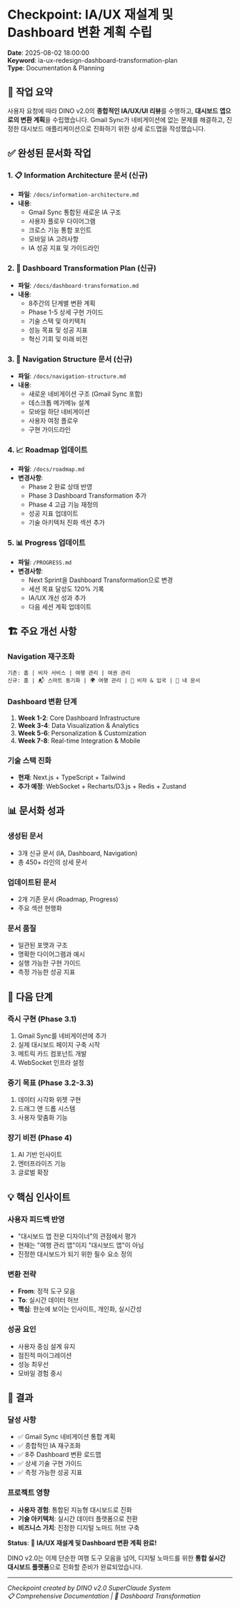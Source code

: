 # Checkpoint: IA/UX 재설계 및 Dashboard 변환 계획 수립

**Date**: 2025-08-02 18:00:00  
**Keyword**: ia-ux-redesign-dashboard-transformation-plan  
**Type**: Documentation & Planning  

## 🎯 작업 요약

사용자 요청에 따라 DINO v2.0의 **종합적인 IA/UX/UI 리뷰**를 수행하고, **대시보드 앱으로의 변환 계획**을 수립했습니다. Gmail Sync가 네비게이션에 없는 문제를 해결하고, 진정한 대시보드 애플리케이션으로 진화하기 위한 상세 로드맵을 작성했습니다.

## ✅ 완성된 문서화 작업

### 1. 📋 **Information Architecture 문서** (신규)
- **파일**: `/docs/information-architecture.md`
- **내용**: 
  - Gmail Sync 통합된 새로운 IA 구조
  - 사용자 플로우 다이어그램
  - 크로스 기능 통합 포인트
  - 모바일 IA 고려사항
  - IA 성공 지표 및 가이드라인

### 2. 🚀 **Dashboard Transformation Plan** (신규)
- **파일**: `/docs/dashboard-transformation.md`
- **내용**:
  - 8주간의 단계별 변환 계획
  - Phase 1-5 상세 구현 가이드
  - 기술 스택 및 아키텍처
  - 성능 목표 및 성공 지표
  - 혁신 기회 및 미래 비전

### 3. 🧭 **Navigation Structure 문서** (신규)
- **파일**: `/docs/navigation-structure.md`
- **내용**:
  - 새로운 네비게이션 구조 (Gmail Sync 포함)
  - 데스크톱 메가메뉴 설계
  - 모바일 하단 네비게이션
  - 사용자 여정 플로우
  - 구현 가이드라인

### 4. 📈 **Roadmap 업데이트**
- **파일**: `/docs/roadmap.md`
- **변경사항**:
  - Phase 2 완료 상태 반영
  - Phase 3 Dashboard Transformation 추가
  - Phase 4 고급 기능 재정의
  - 성공 지표 업데이트
  - 기술 아키텍처 진화 섹션 추가

### 5. 📊 **Progress 업데이트**
- **파일**: `/PROGRESS.md`
- **변경사항**:
  - Next Sprint을 Dashboard Transformation으로 변경
  - 세션 목표 달성도 120% 기록
  - IA/UX 개선 성과 추가
  - 다음 세션 계획 업데이트

## 🏗️ 주요 개선 사항

### Navigation 재구조화
```
기존: 홈 | 비자 서비스 | 여행 관리 | 여권 관리
신규: 홈 | 📬 스마트 동기화 | 🌍 여행 관리 | 🛂 비자 & 입국 | 📁 내 문서
```

### Dashboard 변환 단계
1. **Week 1-2**: Core Dashboard Infrastructure
2. **Week 3-4**: Data Visualization & Analytics  
3. **Week 5-6**: Personalization & Customization
4. **Week 7-8**: Real-time Integration & Mobile

### 기술 스택 진화
- **현재**: Next.js + TypeScript + Tailwind
- **추가 예정**: WebSocket + Recharts/D3.js + Redis + Zustand

## 📊 문서화 성과

### 생성된 문서
- 3개 신규 문서 (IA, Dashboard, Navigation)
- 총 450+ 라인의 상세 문서

### 업데이트된 문서
- 2개 기존 문서 (Roadmap, Progress)
- 주요 섹션 현행화

### 문서 품질
- 일관된 포맷과 구조
- 명확한 다이어그램과 예시
- 실행 가능한 구현 가이드
- 측정 가능한 성공 지표

## 🎯 다음 단계

### 즉시 구현 (Phase 3.1)
1. Gmail Sync를 네비게이션에 추가
2. 실제 대시보드 페이지 구축 시작
3. 메트릭 카드 컴포넌트 개발
4. WebSocket 인프라 설정

### 중기 목표 (Phase 3.2-3.3)
1. 데이터 시각화 위젯 구현
2. 드래그 앤 드롭 시스템
3. 사용자 맞춤화 기능

### 장기 비전 (Phase 4)
1. AI 기반 인사이트
2. 엔터프라이즈 기능
3. 글로벌 확장

## 💡 핵심 인사이트

### 사용자 피드백 반영
- "대시보드 앱 전문 디자이너"의 관점에서 평가
- 현재는 "여행 관리 앱"이지 "대시보드 앱"이 아님
- 진정한 대시보드가 되기 위한 필수 요소 정의

### 변환 전략
- **From**: 정적 도구 모음
- **To**: 실시간 데이터 허브
- **핵심**: 한눈에 보이는 인사이트, 개인화, 실시간성

### 성공 요인
- 사용자 중심 설계 유지
- 점진적 마이그레이션
- 성능 최우선
- 모바일 경험 중시

## 🚀 결과

### 달성 사항
- ✅ Gmail Sync 네비게이션 통합 계획
- ✅ 종합적인 IA 재구조화
- ✅ 8주 Dashboard 변환 로드맵
- ✅ 상세 기술 구현 가이드
- ✅ 측정 가능한 성공 지표

### 프로젝트 영향
- **사용자 경험**: 통합된 지능형 대시보드로 진화
- **기술 아키텍처**: 실시간 데이터 플랫폼으로 전환
- **비즈니스 가치**: 진정한 디지털 노마드 허브 구축

**Status**: 🎉 **IA/UX 재설계 및 Dashboard 변환 계획 완료!**

DINO v2.0는 이제 단순한 여행 도구 모음을 넘어, 디지털 노마드를 위한 **통합 실시간 대시보드 플랫폼**으로 진화할 준비가 완료되었습니다.

---

*Checkpoint created by DINO v2.0 SuperClaude System*  
*📋 Comprehensive Documentation | 🚀 Dashboard Transformation*